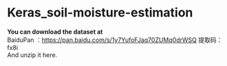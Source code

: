 # Keras_soil-moisture-estimation
**You can download the dataset at**   
BaiduPan ：https://pan.baidu.com/s/1y7YufoFJaq70ZUMq0drWSQ 提取码：fx8i  
And unzip it here.
